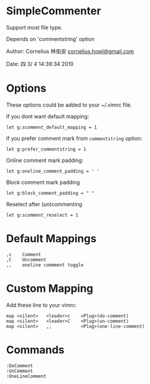 
SimpleCommenter
===============
Support most file type.

Depends on 'commentstring' option

Author: Cornelius 林佑安 <cornelius.howl@gmail.com>

Date:   四  3/ 4 14:39:34 2010

Options
===============
These options could be added to your ~/.vimrc file.

If you dont want default mapping:

    let g:scomment_default_mapping = 1

If you prefer comment mark from `commentstring` option:

    let g:prefer_commentstring = 1

Online comment mark padding:

    let g:oneline_comment_padding = ' '

Block comment mark padding

    let g:block_comment_padding = " "

Reselect after (un)commenting

    let g:scomment_reselect = 1

Default Mappings
================

    ,c    Comment
    ,C    Uncomment
    ,,    oneline commment toggle


Custom Mapping
==============
Add these line to your vimrc:


    map <silent>   <leader>c    <Plug>(do-comment)
    map <silent>   <leader>C    <Plug>(un-comment)
    map <silent>   ,,           <Plug>(one-line-comment)

Commands
========

    :DoComment
    :UnComment
    :OneLineComment




